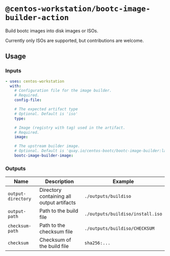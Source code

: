 # `@centos-workstation/bootc-image-builder-action`

Build bootc images into disk images or ISOs.

Currently only ISOs are supported, but contributions are welcome.

## Usage

### Inputs

```yaml
- uses: centos-workstation
  with:
    # Configuration file for the image builder.
    # Required.
    config-file:

    # The expected artifact type
    # Optional. Default is 'iso'
    type:

    # Image (registry with tag) used in the artifact.
    # Required.
    image:

    # The upstream builder image.
    # Optional. Default is 'quay.io/centos-bootc/bootc-image-builder:latest'
    bootc-image-builder-image:
```

### Outputs

| Name | Description | Example |
| - | - | - |
| `output-directory` | Directory containing all output artifacts | `./outputs/buildiso` |
| `output-path` | Path to the build file | `./outputs/buildiso/install.iso` |
| `checksum-path` | Path to the checksum file | `./outputs/buildiso/CHECKSUM` |
| `checksum` | Checksum of the build file | `sha256:...` |
